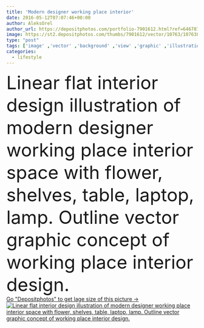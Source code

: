 ```yaml
---
title: 'Modern designer working place interior'
date: 2016-05-12T07:07:46+00:00
author: AleksOrel
author_url: https://depositphotos.com/portfolio-7901612.html?ref=64678756
image: https://st2.depositphotos.com/thumbs/7901612/vector/10763/107638118/api_thumb_450.jpg?forcejpeg=true
type: "post"
tags: ['image' ,'vector' ,'background' ,'view' ,'graphic' ,'illustration' ,'design' ,'set' ,'decoration' ,'decorative' ,'equipment' ,'art' ,'comfortable' ,'flower' ,'line' ,'style' ,'picture' ,'modern' ,'creative' ,'concept' ,'architecture' ,'house' ,'window' ,'lamp' ,'interior' ,'indoor' ,'home' ,'working' ,'laptop' ,'flat' ,'lifestyle' ,'furniture' ,'room' ,'wood' ,'shelves' ,'Bookcase' ,'book' ,'inside' ,'floor' ,'collection' ,'sketch' ,'outline' ,'plan' ,'living' ,'apartment' ,'place' ,'lounge' ,'Linear' ,'cupboard' ,'sideboard' ]
categories: 
  - lifestyle
---
```

<div aling="center">
            <font size="60"> Linear flat interior design illustration of modern designer working place interior space with flower, shelves, table, laptop, lamp. Outline vector graphic concept of working place interior design.</font>   
</div>
<div>
    <a href='https://st2.depositphotos.com/thumbs/7901612/vector/10763/107638118/api_thumb_450.jpg?forcejpeg=true?ref=64678756' target=_blank > Go "Depositphotos" to get lage size of this picture ->
        <img href='https://st2.depositphotos.com/thumbs/7901612/vector/10763/107638118/api_thumb_450.jpg?forcejpeg=true?ref=64678756' src='https://st2.depositphotos.com/7901612/10763/v/950/depositphotos_107638118-stock-illustration-modern-designer-working-place-interior.jpg?forcejpeg=true' alt='Linear flat interior design illustration of modern designer working place interior space with flower, shelves, table, laptop, lamp. Outline vector graphic concept of working place interior design.' >
    </a>
</div>
